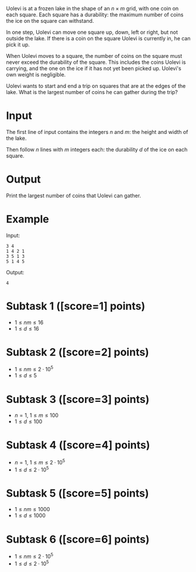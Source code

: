 Uolevi is at a frozen lake in the shape of an $n \times m$ grid, with one
coin on each square.
Each square has a durability: the maximum number of coins the ice on the square can withstand.

In one step, Uolevi can move one square up, down, left or right, but not
outside the lake.
If there is a coin on the square Uolevi is currently in,
he can pick it up.

When Uolevi moves to a square, the number of coins on the square must never exceed the durability of the square. This includes the
coins Uolevi is carrying, and the one on the ice if it has not yet been
picked up.
Uolevi's own weight is negligible.

Uolevi wants to start and end a trip on squares that are at the edges of the
lake. What is the largest number of coins he can gather during the trip?

# Input

The first line of input contains the integers $n$ and $m$: the height
and width of the lake.

Then follow $n$ lines with $m$ integers each: the durability $d$ of the ice
on each square.

# Output

Print the largest number of coins that Uolevi can gather.

# Example

Input:
```
3 4
1 4 2 1
3 5 1 3
5 1 4 5
```

Output:
```
4
```

# Subtask 1 ([score=1] points)

- $1 \le nm \le 16$
- $1 \le d \le 16$

# Subtask 2 ([score=2] points)

- $1 \le nm \le 2 \cdot 10^5$
- $1 \le d \le 5$

# Subtask 3 ([score=3] points)

- $n = 1$, $1 \le m \le 100$
- $1 \le d \le 100$

# Subtask 4 ([score=4] points)

- $n = 1$, $1 \le m \le 2 \cdot 10^5$
- $1 \le d \le 2 \cdot 10^5$

# Subtask 5 ([score=5] points)

- $1 \le nm \le 1000$
- $1 \le d \le 1000$

# Subtask 6 ([score=6] points)

- $1 \le nm \le 2 \cdot 10^5$
- $1 \le d \le 2 \cdot 10^5$
